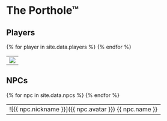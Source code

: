 # The Porthole™

## Players
<table><tr>
  {% for player in site.data.players %}
    <td><a href="https://www.dndbeyond.com/characters/{{ player.dndbeyond }}">
    <img src="{{ player.avatar }}"/></a></td>  
  {% endfor %}
</tr></table>

## NPCs
<table><tr>
  {% for npc in site.data.npcs %}
  <td markdown="span">![{{ npc.nickname }}]({{ npc.avatar }})  
    {{ npc.name }}</td>
{% endfor %}
</tr></table>
